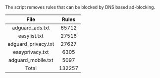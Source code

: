 The script removes rules that can be blocked by DNS based ad-blocking.


| File | Rules |
|:----:|:-----:|
| adguard_ads.txt | 65712 |
| easylist.txt | 27516 |
| adguard_privacy.txt | 27627 |
| easyprivacy.txt | 6305 |
| adguard_mobile.txt | 5097 |
| Total | 132257 |